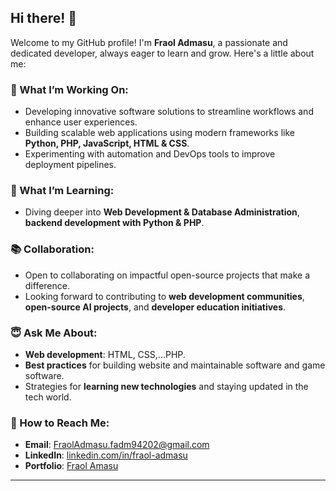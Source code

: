## Hi there! 👋

Welcome to my GitHub profile! I'm **Fraol Admasu**, a passionate and dedicated developer, always eager to learn and grow. Here's a little about me:

### 🔧 What I’m Working On:
- Developing innovative software solutions to streamline workflows and enhance user experiences.
- Building scalable web applications using modern frameworks like **Python, PHP, JavaScript, HTML & CSS**.
- Experimenting with automation and DevOps tools to improve deployment pipelines.

### 🌿 What I’m Learning:
- Diving deeper into **Web Development & Database Administration**, **backend development with Python & PHP**.

### 📚 Collaboration:
- Open to collaborating on impactful open-source projects that make a difference.
- Looking forward to contributing to **web development communities**, **open-source AI projects**, and **developer education initiatives**.

### 😇 Ask Me About:
- **Web development**: HTML, CSS,...PHP.
- **Best practices** for building website and maintainable software and game software.
- Strategies for **learning new technologies** and staying updated in the tech world.

### 📧 How to Reach Me:
- **Email**: [FraolAdmasu.fadm94202@gmail.com](mailto:FraolAdmasu.fadm94202@gmail.com)
- **LinkedIn**: [linkedin.com/in/fraol-admasu](https://www.linkedin.com/in/fraol-admasu)
- **Portfolio**: [Fraol Amasu](https://fraol-admasu.netlify.app/)
---
